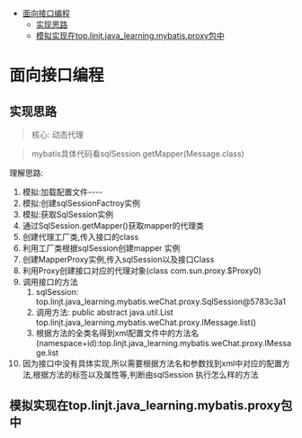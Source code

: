 - [面向接口编程](#%E9%9D%A2%E5%90%91%E6%8E%A5%E5%8F%A3%E7%BC%96%E7%A8%8B)
    - [实现思路](#%E5%AE%9E%E7%8E%B0%E6%80%9D%E8%B7%AF)
    - [模拟实现在top.linjt.java_learning.mybatis.proxy包中](#%E6%A8%A1%E6%8B%9F%E5%AE%9E%E7%8E%B0%E5%9C%A8toplinjtjavalearningmybatisproxy%E5%8C%85%E4%B8%AD)
# 面向接口编程

## 实现思路

> 核心: 动态代理

> mybatis具体代码看sqlSession.getMapper(Message.class)

理解思路:

1. 模拟:加载配置文件----
2. 模拟:创建sqlSessionFactroy实例
3. 模拟:获取SqlSession实例
4. 通过SqlSession.getMapper()获取mapper的代理类
5. 创建代理工厂类,传入接口的class
6. 利用工厂类根据sqlSession创建mapper 实例
7. 创建MapperProxy实例,传入sqlSession以及接口Class
8. 利用Proxy创建接口对应的代理对象(class com.sun.proxy.$Proxy0)
9. 调用接口的方法
    1. sqlSession: top.linjt.java_learning.mybatis.weChat.proxy.SqlSession@5783c3a1
    2. 调用方法: public abstract java.util.List top.linjt.java_learning.mybatis.weChat.proxy.IMessage.list()
    3. 根据方法的全类名得到xml配置文件中的方法名(namespace+id):top.linjt.java_learning.mybatis.weChat.proxy.IMessage.list
11. 因为接口中没有具体实现,所以需要根据方法名和参数找到xml中对应的配置方法,根据方法的标签以及属性等,判断由sqlSession 执行怎么样的方法

## 模拟实现在top.linjt.java_learning.mybatis.proxy包中